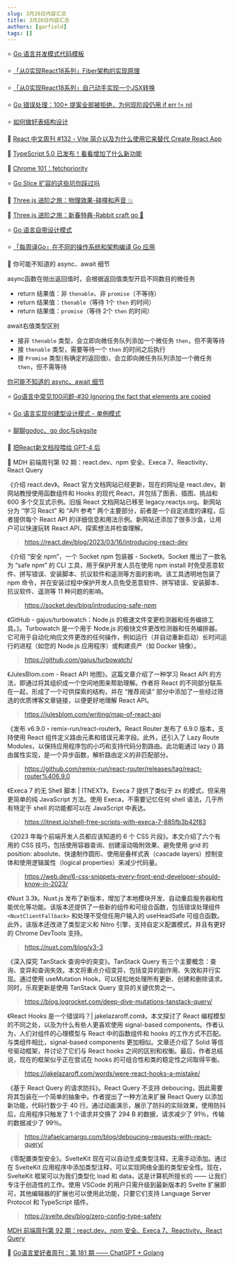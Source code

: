 ```yaml
---
slug: 3月26日内容汇总
title: 3月26日内容汇总
authors: [garfield]
tags: []
---
```


⭐️ [Go 语言并发模式代码模板](https://mp.weixin.qq.com/s/431YMKwRjaStanqA6juePA)

⭐️ [「从0实现React18系列」Fiber架构的实现原理](https://juejin.cn/post/7212603037667786813)

⭐️ [「从0实现React18系列」自己动手实现一个JSX转换](https://juejin.cn/post/7212235580104917053)

⭐️ [Go 错误处理：100+ 提案全部被拒绝，为何现阶段仍用 if err != nil](https://mp.weixin.qq.com/s/xiUPLOTkDCX2i2jTOSNgCQ)

⭐️ [如何做好表结构设计](https://mp.weixin.qq.com/s/SYQTlvbLvbsSwFi2Q_kI1Q)

📒 [React 中文周刊 #132 - Vite 简介以及为什么使用它来替代 Create React App](https://mp.weixin.qq.com/s/mktyKyzV1wsyBrX-HW6Ggw)

📒 [TypeScript 5.0 已发布！看看增加了什么新功能](https://juejin.cn/post/7212529038875426875)

📒 [Chrome 101：fetchpriority](https://juejin.cn/post/7212500870763053114)

⭐️ [Go Slice 扩容的这些坑你踩过吗](https://juejin.cn/post/7212466685451042874)

📒 [Three.js 进阶之旅：物理效果-碰撞和声音 💥](https://juejin.cn/post/7200039970575941693)

📒 [Three.js 进阶之旅：新春特典-Rabbit craft go 🐇](https://juejin.cn/post/7191415427350659129)

⭐️ [Go 语言自带设计模式](https://mp.weixin.qq.com/s/qTYlHqozkWHkhF9OKfaAMQ)

⭐️ [「每周译Go」在不同的操作系统和架构编译 Go 应用](https://mp.weixin.qq.com/s/-xfpP08BQDbJc6ukhGRtnA)

📒 你可能不知道的 async、await 细节

async函数在抛出返回值时，会根据返回值类型开启不同数目的微任务

- return 结果值：非 `thenable`、非 `promise`（不等待）
- return 结果值：`thenable`（等待 1个 `then` 的时间）
- return 结果值：`promise`（等待 2个 `then` 的时间）

await右值类型区别

- 接非 `thenable` 类型，会立即向微任务队列添加一个微任务 `then`，但不需等待
- 接 `thenable` 类型，需要等待一个 `then` 的时间之后执行
- 接 `Promise` 类型(有确定的返回值)，会立即向微任务队列添加一个微任务 `then`，但不需等待

[你可能不知道的 async、await 细节](https://mp.weixin.qq.com/s/aLQVpglTRA0bJGyCpXOD8Q)

⭐️ [Go语言中常见100问题-#30 Ignoring the fact that elements are copied](https://mp.weixin.qq.com/s/71wpR1kz5PgzVNBgpN855g)

⭐️ [Go 语言实现创建型设计模式 - 单例模式](https://mp.weixin.qq.com/s/ixTP1qythuJyhf3b9kIRaA)

⭐️ [聊聊godoc、go doc与pkgsite](https://mp.weixin.qq.com/s/ypK-2wGHGj9_n4o8y-clXg)

📒 [把React新文档投喂给 GPT-4 后](https://mp.weixin.qq.com/s/F7Z-JQimZ3p6BfLLCE0pHw)

📒 MDH 前端周刊第 92 期：react.dev、npm 安全、Execa 7、Reactivity、React Query

《介绍 react.dev》。React 官方文档网站已经更新，现在的网址是 react.dev。新网站教授使用函数组件和 Hooks 的现代 React，并包括了图表、插图、挑战和 600 多个交互式示例。旧版 React 文档网站已移至 legacy.reactjs.org。新网站分为 “学习 React” 和 “API 参考” 两个主要部分，前者是一个自定进度的课程，后者提供每个 React API 的详细信息和用法示例。新网站还添加了很多沙盒，让用户可以快速玩转 React API、探索想法并检查理解。

> https://react.dev/blog/2023/03/16/introducing-react-dev

《介绍 “安全 npm”，一个 Socket npm 包装器 - Socket》。Socket 推出了一款名为 “safe npm” 的 CLI 工具，用于保护开发人员在使用 npm install 时免受恶意软件、拼写错误、安装脚本、抗议软件和遥测等方面的影响。该工具透明地包装了 npm 命令，并在安装过程中保护开发人员免受恶意软件、拼写错误、安装脚本、抗议软件、遥测等 11 种问题的影响。

> https://socket.dev/blog/introducing-safe-npm

《GitHub - gajus/turbowatch：Node.js 的极速文件变更检测器和任务编排工具。》。Turbowatch 是一个用于 Node.js 的极快文件更改检测器和任务编排器。它可用于自动化响应文件更改的任何操作，例如运行（并自动重新启动）长时间运行的进程（如您的 Node.js 应用程序）或构建资产（如 Docker 镜像）。

> https://github.com/gajus/turbowatch/

《JulesBlom.com - React API 地图》。这篇文章介绍了一种学习 React API 的方法，即通过将其组织成一个空间地图来帮助理解。作者将 React 的不同部分联系在一起，形成了一个可供探索的结构，并在 “推荐阅读” 部分中添加了一些经过筛选的优质博客文章链接，以便更好地理解 React API。

> https://julesblom.com/writing/map-of-react-api

《发布 v6.9.0・remix-run/react-router》。React Router 发布了 6.9.0 版本，支持使用 React 组件定义路由元素和错误元素字段。此外，还引入了 Lazy Route Modules，以保持应用程序包的小巧和支持代码分割路由。此功能通过 lazy () 路由属性实现，是一个异步函数，解析路由定义的非匹配部分。

> https://github.com/remix-run/react-router/releases/tag/react-router%406.9.0

《Execa 7 的无 Shell 脚本 | ITNEXT》。Execa 7 提供了类似于 zx 的模式，但采用更简单的纯 JavaScript 方法。使用 Execa，不需要记忆任何 shell 语法，几乎所有特定于 shell 的功能都可以在 JavaScript 中表达。

> https://itnext.io/shell-free-scripts-with-execa-7-885fb3b42f83

《2023 年每个前端开发人员都应该知道的 6 个 CSS 片段》。本文介绍了六个有用的 CSS 技巧，包括使用容器查询、创建滚动吸附效果、避免使用 grid 的 position: absolute、快速制作圆形、使用层叠样式表（cascade layers）控制变体和使用逻辑属性（logical properties）来减少代码量。

> https://web.dev/6-css-snippets-every-front-end-developer-should-know-in-2023/

《Nuxt 3.3》。Nuxt.js 发布了新版本，增加了本地模块开发、自动重启服务器和性能优化等功能。该版本还提供了一些新的组件和可组合函数，包括错误处理组件 `<NuxtClientFallback>` 和处理不受信任用户输入的 useHeadSafe 可组合函数。此外，该版本还改进了类型定义和 Nitro 引擎，支持自定义配置模式，并且有更好的 Chrome DevTools 支持。

> https://nuxt.com/blog/v3-3

《深入探究 TanStack 查询中的突变》。TanStack Query 有三个主要概念：查询、变异和查询失效。本文将重点介绍变异，包括变异的副作用、失效和并行实现。通过使用 useMutation Hook，可以轻松地处理所有更新、创建和删除请求。同时，乐观更新是使用 TanStack Query 变异的关键优势之一。

> https://blog.logrocket.com/deep-dive-mutations-tanstack-query/

《React Hooks 是一个错误吗？| jakelazaroff.com》。本文探讨了 React 编程模型的不同之处，以及为什么有些人更喜欢使用 signal-based components。作者认为，人们对组件的心理模型与 React 中的函数组件和 hooks 的工作方式不匹配。与类组件相比，signal-based components 更加相似。文章还介绍了 Solid 等信号驱动框架，并讨论了它们与 React hooks 之间的区别和权衡。最后，作者总结说，现在的框架似乎正在尝试在 hooks 的可组合性和类的稳定性之间取得平衡。

> https://jakelazaroff.com/words/were-react-hooks-a-mistake/

《基于 React Query 的请求防抖》。React Query 不支持 deboucing，因此需要将其包装在一个简单的抽象中。作者提出了一种方法来扩展 React Query 以添加新功能，代码行数少于 40 行。通过动画演示，展示了防抖的实际效果，使用防抖后，应用程序只触发了 1 个请求并交换了 294 B 的数据，请求减少了 91％，传输的数据减少了 99％。

> https://rafaelcamargo.com/blog/deboucing-requests-with-react-query/

《零配置类型安全》。SvelteKit 现在可以自动生成类型注释，无需手动添加。通过在 SvelteKit 应用程序中添加类型注释，可以实现网络全面的类型安全性。现在，SvelteKit 框架可以为我们类型化 load 和 data，这是计算机所擅长的 —— 让我们专注于创造性的工作。使用 VSCode 的用户只需升级到最新版本的 Svelte 扩展即可，其他编辑器的扩展也可以使用此功能，只要它们支持 Language Server Protocol 和 TypeScript 插件。

> https://svelte.dev/blog/zero-config-type-safety

[MDH 前端周刊第 92 期：react.dev、npm 安全、Execa 7、Reactivity、React Query](https://mdhweekly.com/weekly/issue-0092)

📒 [Go语言爱好者周刊：第 181 期 —— ChatGPT + Golang](https://mp.weixin.qq.com/s/6pXEtzFRPg1XsnbNxIBuxA)

